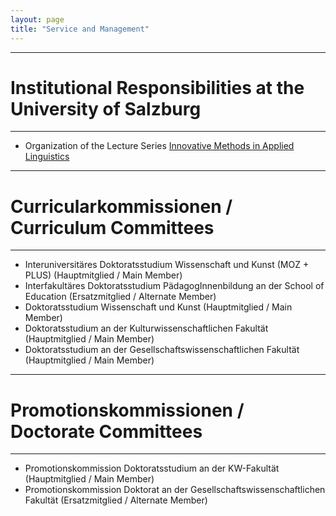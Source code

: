 ```yaml
---
layout: page
title: "Service and Management"
---
```


----------------
# Institutional Responsibilities at the University of Salzburg
----------------

- Organization of the Lecture Series [Innovative Methods in Applied Linguistics](https://masonwirtz.github.io/IMiAL/)

----------------
# Curricularkommissionen / Curriculum Committees
----------------

- Interuniversitäres Doktoratsstudium Wissenschaft und Kunst (MOZ + PLUS) (Hauptmitglied / Main Member)
- Interfakultäres Doktoratsstudium PädagogInnenbildung an der School of Education (Ersatzmitglied / Alternate Member)
- Doktoratsstudium Wissenschaft und Kunst (Hauptmitglied / Main Member)
- Doktoratsstudium an der Kulturwissenschaftlichen Fakultät (Hauptmitglied / Main Member)
- Doktoratsstudium an der Gesellschaftswissenschaftlichen Fakultät (Hauptmitglied / Main Member)


----------------
# Promotionskommissionen / Doctorate Committees
----------------

- Promotionskommission Doktoratsstudium an der KW-Fakultät (Hauptmitglied / Main Member)
- Promotionskommission Doktorat an der Gesellschaftswissenschaftlichen Fakultät (Ersatzmitglied / Alternate Member)
